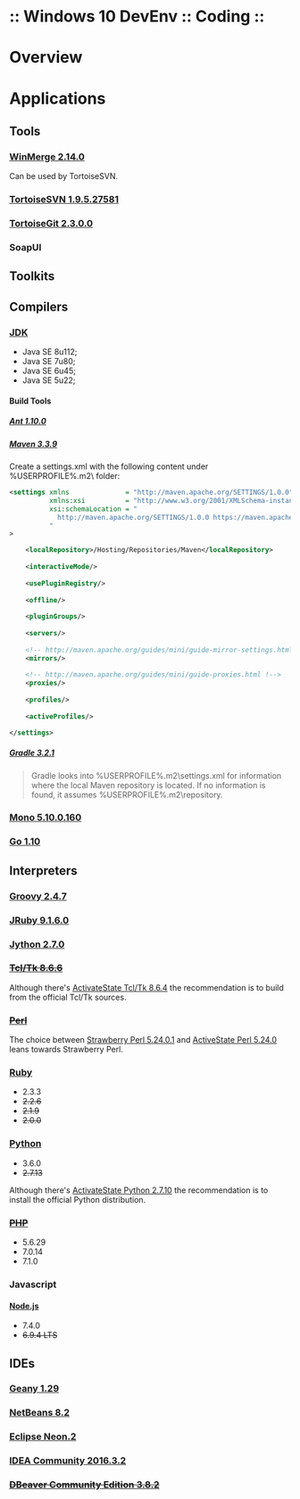 ﻿:: Windows 10 DevEnv :: Coding ::
=================================

# Overview

# Applications

## Tools

### [WinMerge 2.14.0](http://winmerge.org/)

Can be used by TortoiseSVN.

### [TortoiseSVN 1.9.5.27581](https://tortoisesvn.net/)

### [TortoiseGit 2.3.0.0](https://tortoisegit.org/)

### SoapUI

## Toolkits

## Compilers

### [JDK](http://www.oracle.com/technetwork/java/javase/overview/index.html)

- Java SE 8u112;
- Java SE 7u80;
- Java SE 6u45;
- Java SE 5u22;

#### Build Tools

##### [Ant 1.10.0](http://ant.apache.org/)

##### [Maven 3.3.9](http://maven.apache.org/)

Create a settings.xml with the following content under %USERPROFILE%\.m2\ folder:

```xml
<settings xmlns              = "http://maven.apache.org/SETTINGS/1.0.0"
          xmlns:xsi          = "http://www.w3.org/2001/XMLSchema-instance"
          xsi:schemaLocation = "
            http://maven.apache.org/SETTINGS/1.0.0 https://maven.apache.org/xsd/settings-1.0.0.xsd
          "
>

    <localRepository>/Hosting/Repositories/Maven</localRepository>
    
    <interactiveMode/>
    
    <usePluginRegistry/>
    
    <offline/>
    
    <pluginGroups/>
    
    <servers/>
    
    <!-- http://maven.apache.org/guides/mini/guide-mirror-settings.html !-->
    <mirrors/>
    
    <!-- http://maven.apache.org/guides/mini/guide-proxies.html !-->
    <proxies/>
    
    <profiles/>
    
    <activeProfiles/>

</settings>
```

##### [Gradle 3.2.1](https://gradle.org/)

> Gradle looks into %USERPROFILE%\.m2\settings.xml for information where the local Maven repository is located. If no information is found, it assumes %USERPROFILE%\.m2\repository.

### [Mono 5.10.0.160](https://www.mono-project.com/)

### [Go 1.10](https://golang.org/)

## Interpreters

### [Groovy 2.4.7](http://groovy-lang.org/)

### [JRuby 9.1.6.0](http://jruby.org/)

### [Jython 2.7.0](http://www.jython.org/)

### ~~[Tcl/Tk 8.6.6](https://tcl.tk/)~~

Although there's [ActivateState Tcl/Tk 8.6.4](http://www.activestate.com/activetcl) the recommendation is to build from the official Tcl/Tk sources.

### ~~[Perl](https://www.perl.org/get.html#win32)~~

The choice between [Strawberry Perl 5.24.0.1](http://strawberryperl.com/) and [ActiveState Perl 5.24.0](http://www.activestate.com/activeperl) leans towards Strawberry Perl.

### [Ruby](https://rubyinstaller.org/)

- 2.3.3
- ~~2.2.6~~
- ~~2.1.9~~
- ~~2.0.0~~

### [Python](https://www.python.org/)

- 3.6.0
- ~~2.7.13~~

Although there's [ActivateState Python 2.7.10](http://www.activestate.com/python) the recommendation is to install the official Python distribution.

### ~~[PHP](https://php.net/)~~

- 5.6.29
- 7.0.14
- 7.1.0

### Javascript

#### [Node.js](https://nodejs.org/en/)

- 7.4.0
- ~~6.9.4 LTS~~

## IDEs

### [Geany 1.29](https://www.geany.org/)

### [NetBeans 8.2](http://netbeans.org/)

### [Eclipse Neon.2](https://www.eclipse.org/ide/)

### [IDEA Community 2016.3.2](https://www.jetbrains.com/idea)

### ~~[DBeaver Community Edition 3.8.2](dbeaver.jkiss.org)~~
